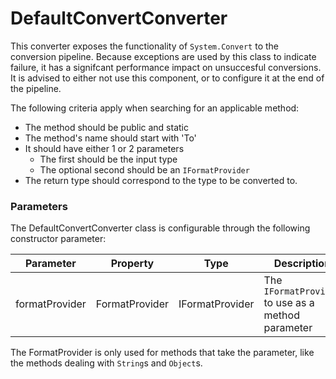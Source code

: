 # DefaultConvertConverter
This converter exposes the functionality of `System.Convert` to the conversion pipeline. 
Because exceptions are used by this class to indicate failure, it has a signifcant performance impact on unsuccesful conversions.
It is advised to either not use this component, or to configure it at the end of the pipeline.

The following criteria apply when searching for an applicable method:
* The method should be public and static
* The method's name should start with 'To'
* It should have either 1 or 2 parameters
  * The first should be the input type
  * The optional second should be an `IFormatProvider`
* The return type should correspond to the type to be converted to.

### Parameters
The DefaultConvertConverter class is configurable through the following constructor parameter:

| Parameter | Property | Type | Description | Default |
| --------- | -------- | ---- | ----------- | ------- |
| formatProvider | FormatProvider | IFormatProvider | The `IFormatProvider` to use as a method parameter | CultureInfo.InvariantCulture | 

The FormatProvider is only used for methods that take the parameter, like the methods dealing with `String`s and `Object`s.
